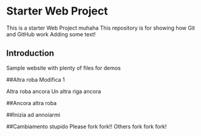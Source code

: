# Starter Web Project
This is a starter Web Project muhaha
This repository is for showing how Git and GitHub work
Adding some text!
## Introduction

Sample website with plenty of files for demos

##Altra roba
Modifica 1

Altra roba ancora
Un altra riga ancora

##Ancora altra roba

##Inizia ad annoiarmi

##Cambiamento stupido
Please fork fork!!
Others fork fork fork!